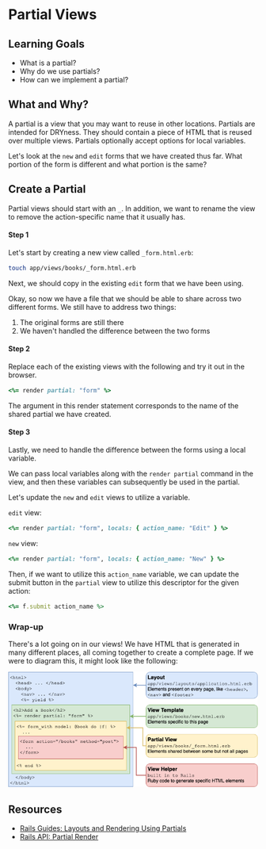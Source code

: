 # Partial Views

## Learning Goals

- What is a partial?
- Why do we use partials?
- How can we implement a partial?

## What and Why?

A partial is a view that you may want to reuse in other locations. Partials are intended for DRYness. They should contain a piece of HTML that is reused over multiple views. Partials optionally accept options for local variables.

Let's look at the `new` and `edit` forms that we have created thus far. What portion of the form is different and what portion is the same?

## Create a Partial

Partial views should start with an `_`. In addition, we want to rename the view to remove the action-specific name that it usually has.

#### Step 1

Let's start by creating a new view called `_form.html.erb`:

```bash
touch app/views/books/_form.html.erb
```

Next, we should copy in the existing `edit` form that we have been using.

Okay, so now we have a file that we should be able to share across two different forms. We still have to address two things:

1. The original forms are still there
1. We haven't handled the difference between the two forms

#### Step 2

Replace each of the existing views with the following and try it out in the browser.

```ruby
<%= render partial: "form" %>
```

The argument in this render statement corresponds to the name of the shared partial we have created.

#### Step 3

Lastly, we need to handle the difference between the forms using a local variable.

We can pass local variables along with the `render partial` command in the view, and then these variables can subsequently be used in the partial.

Let's update the `new` and `edit` views to utilize a variable.

`edit` view:

```ruby
<%= render partial: "form", locals: { action_name: "Edit" } %>
```


`new` view:

```ruby
<%= render partial: "form", locals: { action_name: "New" } %>
```

Then, if we want to utilize this `action_name` variable, we can update the submit button in the `partial` view to utilize this descriptor for the given action:

```ruby
<%= f.submit action_name %>
```

### Wrap-up

There's a lot going on in our views! We have HTML that is generated in many different places, all coming together to create a complete page. If we were to diagram this, it might look like the following:

![Many layers come together to make a view](images/rails-view-layers.png)

<!-- https://www.draw.io/#G1EhfQXZ22F17k75J3dANMil2JqsBWmw_0 -->

## Resources

* [Rails Guides: Layouts and Rendering Using Partials](http://guides.rubyonrails.org/layouts_and_rendering.html#using-partials)  
* [Rails API: Partial Render](http://api.rubyonrails.org/classes/ActionView/PartialRenderer.html)
